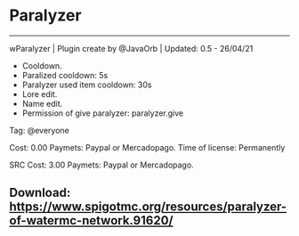 # Paralyzer
------------------------------------------------------------------------
wParalyzer | Plugin create by @JavaOrb | Updated: 0.5 - 26/04/21

- Cooldown.
- Paralized cooldown: 5s
- Paralyzer used item cooldown: 30s
- Lore edit.
- Name edit.
- Permission of give paralyzer: paralyzer.give

Tag: @everyone 

Cost: 0.00
Paymets: Paypal or Mercadopago.
Time of license: Permanently

SRC Cost: 3.00
Paymets: Paypal or Mercadopago.

Download: https://www.spigotmc.org/resources/paralyzer-of-watermc-network.91620/
------------------------------------------------------------------------
